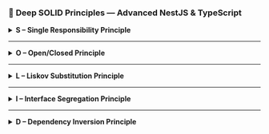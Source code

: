 ### 🧱 **Deep SOLID Principles — Advanced NestJS & TypeScript**

<details><summary><b>S – Single Responsibility Principle</b></summary>

**Definition**: A class, function, or module should have only one reason to change.

---

### ✅ Why it matters:
- Easier to test, reuse, and understand code.
- Reduces side effects when changing business logic.
- Increases maintainability in large NestJS apps.

---

### ❌ Anti-pattern (Bad NestJS Service):
```ts
@Injectable()
export class UserService {
  constructor(private readonly db: PrismaService) {}

  async registerUser(dto: CreateUserDto) {
    const user = await this.db.user.create({ data: dto });

    await this.sendWelcomeEmail(user.email); // 👎 mixing responsibilities
    this.logUserCreation(user.id); // 👎
  }

  private async sendWelcomeEmail(email: string) { /* SMTP logic */ }
  private logUserCreation(id: string) { console.log(id); }
}
```

---

### ✅ Refactored Version:
```ts
@Injectable()
export class EmailService {
  async sendWelcomeEmail(email: string) { /* ... */ }
}

@Injectable()
export class UserLogger {
  logUserCreation(id: string) { console.log(id); }
}

@Injectable()
export class UserService {
  constructor(
    private readonly db: PrismaService,
    private readonly email: EmailService,
    private readonly logger: UserLogger
  ) {}

  async registerUser(dto: CreateUserDto) {
    const user = await this.db.user.create({ data: dto });
    await this.email.sendWelcomeEmail(user.email);
    this.logger.logUserCreation(user.id);
  }
}
```

> ✅ Now each service has one responsibility and one reason to change.

</details>

---

<details><summary><b>O – Open/Closed Principle</b></summary>

**Definition**: Classes should be open for extension, but closed for modification.

---

### ✅ Why it matters:
- Prevents changes from breaking other parts of the system.
- Encourages using abstraction and composition over switching statements.
- Vital for **plug-and-play logic** in NestJS (strategy, filters, guards, etc.).

---

### ❌ Bad Example (violates OCP):
```ts
@Injectable()
export class PaymentService {
  process(type: 'stripe' | 'paypal') {
    if (type === 'stripe') { /* ... */ }
    if (type === 'paypal') { /* ... */ }
  }
}
```

---

### ✅ Refactored with Strategy Pattern (NestJS-friendly):
```ts
interface PaymentStrategy {
  pay(amount: number): void;
}

@Injectable()
export class StripeService implements PaymentStrategy {
  pay(amount: number) { console.log('Stripe:', amount); }
}

@Injectable()
export class PayPalService implements PaymentStrategy {
  pay(amount: number) { console.log('PayPal:', amount); }
}

@Injectable()
export class PaymentService {
  constructor(private readonly strategy: PaymentStrategy) {}

  process(amount: number) {
    this.strategy.pay(amount);
  }
}
```

> ✅ Add new payment providers without modifying `PaymentService`.

</details>

---

<details><summary><b>L – Liskov Substitution Principle</b></summary>

**Definition**: Subtypes must be replaceable for their base types **without altering correctness**.

---

### ✅ Why it matters:
- Prevents runtime errors from incompatible subclasses.
- Helps you design clean interfaces and abstract classes.

---

### ❌ Violation of LSP:
```ts
class Bird {
  fly(): void {}
}

class Penguin extends Bird {
  fly(): void {
    throw new Error('Penguins can’t fly'); // ❌ breaks substitution
  }
}
```

---

### ✅ Refactored:
```ts
interface Bird {}
interface FlyingBird extends Bird {
  fly(): void;
}

class Sparrow implements FlyingBird {
  fly() { console.log('flying'); }
}

class Penguin implements Bird {
  // does not implement fly
}
```

> ✅ Consumers relying on `FlyingBird` know that `fly()` is safe to call.

---

### ✅ NestJS Example:
Use **abstract classes** and split responsibilities instead of assuming behavior:
```ts
abstract class AuthProvider {
  abstract validateToken(token: string): boolean;
}
```

</details>

---

<details><summary><b>I – Interface Segregation Principle</b></summary>

**Definition**: Clients should not be forced to depend on methods they don’t use.

---

### ✅ Why it matters:
- Prevents bloated interfaces.
- Improves reusability.
- Encourages granular, modular design.

---

### ❌ Anti-pattern:
```ts
interface Auth {
  login(): void;
  refresh(): void;
  revoke(): void;
  oauth(): void;
}

class ApiKeyAuth implements Auth {
  login() {}         // ok
  refresh() {}       // no-op
  revoke() {}        // no-op
  oauth() {}         // ❌ irrelevant
}
```

---

### ✅ Refactored:
```ts
interface Loginable {
  login(): void;
}

interface Refreshable {
  refresh(): void;
}

class ApiKeyAuth implements Loginable {
  login() {}
}
```

---

### ✅ In NestJS:
- Use multiple **guards**, not one `AuthGuard` that handles everything.
- Separate `EmailValidator`, `PhoneValidator`, etc. — don’t force services to depend on validation they don't need.

</details>

---

<details><summary><b>D – Dependency Inversion Principle</b></summary>

**Definition**: High-level modules should not depend on low-level ones. Both should depend on abstractions.

---

### ✅ Why it matters:
- Encourages loose coupling.
- Makes testing and replacing components easier.
- Works perfectly with **NestJS providers and tokens**.

---

### ❌ Bad Example:
```ts
@Injectable()
export class AppService {
  constructor(private readonly stripe: StripeService) {} // 👎 direct dependency
}
```

---

### ✅ Good Example with Token Injection (NestJS):
```ts
// abstraction
export const PaymentProvider = Symbol('PaymentProvider');
interface Payment {
  pay(amount: number): void;
}

@Injectable()
export class StripeService implements Payment {
  pay(amount: number) {}
}

// app.module.ts
providers: [
  {
    provide: PaymentProvider,
    useClass: StripeService
  }
]

// app.service.ts
@Injectable()
export class AppService {
  constructor(@Inject(PaymentProvider) private readonly payment: Payment) {}

  charge() {
    this.payment.pay(100);
  }
}
```

> ✅ Easily replace Stripe with another provider without modifying business logic.

</details>
